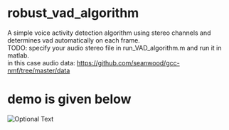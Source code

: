 # robust_vad_algorithm
A simple voice activity detection algorithm using stereo channels and determines vad automatically on each frame.<br />
TODO: specify your audio stereo file in run_VAD_algorithm.m and run it in matlab.<br />
in this case audio data: https://github.com/seanwood/gcc-nmf/tree/master/data <br />
# demo is given below
![Optional Text](../master/vadDemo.PNG)
